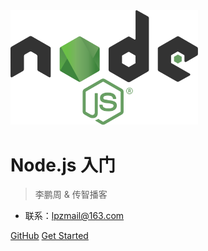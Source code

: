 <img src="./media/1200px-Node.js_logo.svg.png" width="300" alt="">

# Node.js 入门

> 李鹏周 & 传智播客

- 联系：lpzmail@163.com

[GitHub](https://github.com/lipengzhou/nodejs-tutorial)
[Get Started](README)
